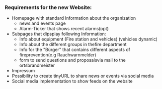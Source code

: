 

### Requirements for the new Website:

- Homepage with standard Information about the organization
    - news and events page
    - Alarm-Ticker that shows recent alarms(opt)
- Subpages that dipsplay following Information:
    - Info about equipment (Fire station and vehicles) (vehicles dynamic)
    - Info about the different groups in thefire department
    - Info for the "Bürger" that contains different aspects of fireprevention(e.g Rauchwarnmelder)
    - form to send questions and proposalsvia mail to the ortsbrandmeister
- Impressum
- Possibility to create tinyURL to share news or events via social media
- Social media implementation to show feeds on the website

